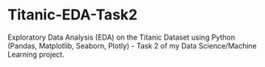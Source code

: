 # Titanic-EDA-Task2
Exploratory Data Analysis (EDA) on the Titanic Dataset using Python (Pandas, Matplotlib, Seaborn, Plotly) - Task 2 of my Data Science/Machine Learning project.
